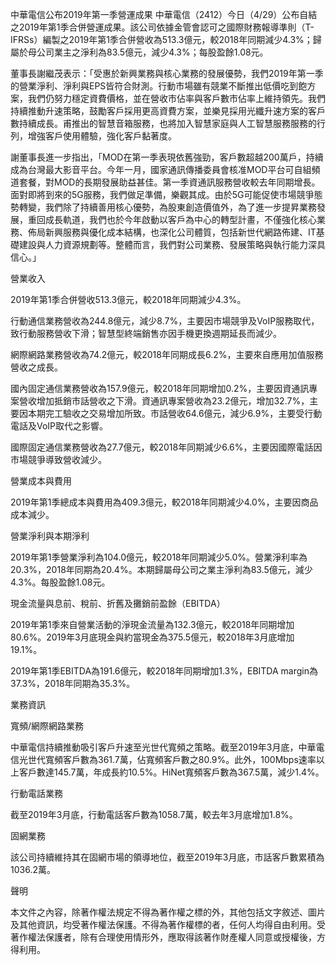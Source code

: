 中華電信公布2019年第一季營運成果
中華電信（2412）今日（4/29）公布自結之2019年第1季合併營運成果。該公司依據金管會認可之國際財務報導準則（T-IFRSs）編製之2019年第1季合併營收為513.3億元，較2018年同期減少4.3%；歸屬於母公司業主之淨利為83.5億元，減少4.3%；每股盈餘1.08元。

 

董事長謝繼茂表示：「受惠於新興業務與核心業務的發展優勢，我們2019年第一季的營業淨利、淨利與EPS皆符合財測。行動市場雖有競業不斷推出低價吃到飽方案，我們仍努力穩定資費價格，並在營收市佔率與客戶數市佔率上維持領先。我們持續推動升速策略，鼓勵客戶採用更高資費方案，並樂見採用光纖升速方案的客戶數持續成長。甫推出的智慧音箱服務，也將加入智慧家庭與人工智慧服務服務的行列，增強客戶使用體驗，強化客戶黏著度。

 

謝董事長進一步指出，「MOD在第一季表現依舊強勁，客戶數超越200萬戶，持續成為台灣最大影音平台。今年一月，國家通訊傳播委員會核准MOD平台可自組頻道套餐，對MOD的長期發展助益甚佳。第一季資通訊服務營收較去年同期增長。面對即將到來的5G服務，我們做足準備，樂觀其成。由於5G可能促使市場競爭態勢轉變，我們除了持續善用核心優勢，為股東創造價值外，為了進一步提昇業務發展，重回成長軌道，我們也於今年啟動以客戶為中心的轉型計畫，不僅強化核心業務、佈局新興服務與優化成本結構，也深化公司體質，包括新世代網路佈建、IT基礎建設與人力資源規劃等。整體而言，我們對公司業務、發展策略與執行能力深具信心。」

 

營業收入

2019年第1季合併營收513.3億元，較2018年同期減少4.3%。

行動通信業務營收為244.8億元，減少8.7%，主要因市場競爭及VoIP服務取代，致行動服務營收下滑；智慧型終端銷售亦因手機更換週期延長而減少。

網際網路業務營收為74.2億元，較2018年同期成長6.2%，主要來自應用加值服務營收之成長。

 

國內固定通信業務營收為157.9億元，較2018年同期增加0.2%，主要因資通訊專案營收增加抵銷市話營收之下滑。資通訊專案營收為23.2億元，增加32.7%，主要因本期完工驗收之交易增加所致。市話營收64.6億元，減少6.9%，主要受行動電話及VoIP取代之影響。

 

國際固定通信業務營收為27.7億元，較2018年同期減少6.6%，主要因國際電話因市場競爭導致營收減少。

 

營業成本與費用

2019年第1季總成本與費用為409.3億元，較2018年同期減少4.0%，主要因商品成本減少。

 

營業淨利與本期淨利

2019年第1季營業淨利為104.0億元，較2018年同期減少5.0%。營業淨利率為20.3%，2018年同期為20.4%。本期歸屬母公司之業主淨利為83.5億元，減少4.3%。每股盈餘1.08元。

 

現金流量與息前、稅前、折舊及攤銷前盈餘（EBITDA）

2019年第1季來自營業活動的淨現金流量為132.3億元，較2018年同期增加80.6%。2019年3月底現金與約當現金為375.5億元，較2018年3月底增加19.1%。

2019年第1季EBITDA為191.6億元，較2018年同期增加1.3%，EBITDA margin為37.3%，2018年同期為35.3%。

 

業務資訊

 

寬頻/網際網路業務

中華電信持續推動吸引客戶升速至光世代寬頻之策略。截至2019年3月底，中華電信光世代寬頻客戶數為361.7萬，佔寬頻客戶數之80.9%。此外，100Mbps速率以上客戶數達145.7萬，年成長約10.5%。HiNet寬頻客戶數為367.5萬，減少1.4%。

 

行動電話業務

截至2019年3月底，行動電話客戶數為1058.7萬，較去年3月底增加1.8%。

 

 

固網業務

該公司持續維持其在固網市場的領導地位，截至2019年3月底，市話客戶數累積為1036.2萬。

                                                                                                                       

聲明

本文件之內容，除著作權法規定不得為著作權之標的外，其他包括文字敘述、圖片及其他資訊，均受著作權法保護。不得為著作權標的者，任何人均得自由利用。受著作權法保護者，除有合理使用情形外，應取得該著作財產權人同意或授權後，方得利用。